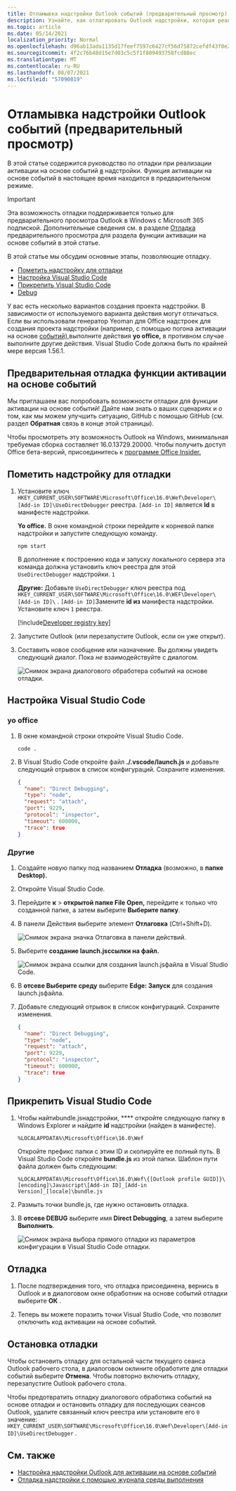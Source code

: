 ```yaml
---
title: Отламывка надстройки Outlook событий (предварительный просмотр)
description: Узнайте, как отлагировать Outlook надстройки, которая реализует активацию на основе событий.
ms.topic: article
ms.date: 05/14/2021
localization_priority: Normal
ms.openlocfilehash: d96ab13ada1135d17feef7597c6427cf56d75872cefdf43f0e24fb8da2274ce1
ms.sourcegitcommit: 4f2c76b48d15e7d03c5c5f1f809493758fcd88ec
ms.translationtype: MT
ms.contentlocale: ru-RU
ms.lasthandoff: 08/07/2021
ms.locfileid: "57090819"
---
```

# <a name="debug-your-event-based-outlook-add-in-preview"></a>Отламывка надстройки Outlook событий (предварительный просмотр)

В этой статье содержится руководство по отладки при реализации активации на основе событий [в](autolaunch.md) надстройки. Функция активации на основе событий в настоящее время находится в предварительном режиме.

> [!IMPORTANT]
> Эта возможность отладки поддерживается только для предварительного просмотра Outlook в Windows с Microsoft 365 подпиской. Дополнительные сведения см. в разделе [Отладка](#preview-debugging-for-the-event-based-activation-feature) предварительного просмотра для раздела функции активации на основе событий в этой статье.

В этой статье мы обсудим основные этапы, позволяющие отладку.

- [Пометить надстройку для отладки](#mark-your-add-in-for-debugging)
- [Настройка Visual Studio Code](#configure-visual-studio-code)
- [Прикрепить Visual Studio Code](#attach-visual-studio-code)
- [Debug](#debug)

У вас есть несколько вариантов создания проекта надстройки. В зависимости от используемого варианта действия могут отличаться. Если вы использовали генератор Yeoman для Office надстроек для создания проекта надстройки (например, с помощью погона активации на основе [событий),](autolaunch.md)выполните  действия **yo office,** в противном случае выполните другие действия. Visual Studio Code должна быть по крайней мере версия 1.56.1.

## <a name="preview-debugging-for-the-event-based-activation-feature"></a>Предварительная отладка функции активации на основе событий

Мы приглашаем вас попробовать возможности отладки для функции активации на основе событий! Дайте нам знать о ваших сценариях и о том, как мы можем улучшить ситуацию, GitHub с помощью GitHub (см. раздел **Обратная** связь в конце этой страницы).

Чтобы просмотреть эту возможность Outlook на Windows, минимальная требуемая сборка составляет 16.0.13729.20000. Чтобы получить доступ Office бета-версий, присоединитесь к [программе Office Insider.](https://insider.office.com)

## <a name="mark-your-add-in-for-debugging"></a>Пометить надстройку для отладки

1. Установите ключ `HKEY_CURRENT_USER\SOFTWARE\Microsoft\Office\16.0\Wef\Developer\[Add-in ID]\UseDirectDebugger` реестра. `[Add-in ID]` является **Id** в манифесте надстройки.

    **Yo office.** В окне командной строки перейдите к корневой папке надстройки и запустите следующую команду.

    ```command&nbsp;line
    npm start
    ```

    В дополнение к построению кода и запуску локального сервера эта команда должна установить ключ реестра для этой `UseDirectDebugger` надстройки. `1`

    **Другие:** Добавьте `UseDirectDebugger` ключ реестра под `HKEY_CURRENT_USER\SOFTWARE\Microsoft\Office\16.0\WEF\Developer\[Add-in ID]\` . `[Add-in ID]`Замените **id из** манифеста надстройки. Установите ключ `1` реестра.

    [!include[Developer registry key](../includes/developer-registry-key.md)]

1. Запустите Outlook (или перезапустите Outlook, если он уже открыт).
1. Составить новое сообщение или назначение. Вы должны увидеть следующий диалог. Пока *не* взаимодействуйте с диалогом.

    ![Снимок экрана диалогового обработера событий на основе отладки.](../images/outlook-win-autolaunch-debug-dialog.png)

## <a name="configure-visual-studio-code"></a>Настройка Visual Studio Code

### <a name="yo-office"></a>yo office

1. В окне командной строки откройте Visual Studio Code.

    ```command&nbsp;line
    code .
    ```

1. В Visual Studio Code откройте файл **./.vscode/launch.js** и добавьте следующий отрывок в список конфигураций. Сохраните изменения.

    ```json
    {
      "name": "Direct Debugging",
      "type": "node",
      "request": "attach",
      "port": 9229,
      "protocol": "inspector",
      "timeout": 600000,
      "trace": true
    }
    ```

### <a name="other"></a>Другие

1. Создайте новую папку под названием **Отладка** (возможно, в **папке Desktop).**
1. Откройте Visual Studio Code.
1. Перейдите **к**  >  **открытой папке File Open,** перейдите к только что созданной папке, а затем выберите **Выберите папку**.
1. В панели Действия выберите элемент **Отлаговка** (Ctrl+Shift+D).

    ![Снимок экрана значка Отлаговка в панели действий.](../images/vs-code-debug.png)

1. Выберите **создание launch.jsссылки на файл.**

    ![Снимок экрана ссылки для создания launch.jsфайла в Visual Studio Code.](../images/vs-code-create-launch.json.png)

1. В **отсеве Выберите среду** выберите **Edge: Запуск** для создания launch.jsфайла.
1. Добавьте следующий отрывок в список конфигураций. Сохраните изменения.

    ```json
    {
      "name": "Direct Debugging",
      "type": "node",
      "request": "attach",
      "port": 9229,
      "protocol": "inspector",
      "timeout": 600000,
      "trace": true
    }
    ```

## <a name="attach-visual-studio-code"></a>Прикрепить Visual Studio Code

1. Чтобы найтиbundle.jsнадстройки, **** откройте следующую папку в Windows Explorer и найдите **id** надстройки (найден в манифесте).

    ```text
    %LOCALAPPDATA%\Microsoft\Office\16.0\Wef
    ```

    Откройте префикс папки с этим ID и скопируйте ее полный путь. В Visual Studio Code откройте **bundle.js** из этой папки. Шаблон пути файла должен быть следующим:

    `%LOCALAPPDATA%\Microsoft\Office\16.0\Wef\{[Outlook profile GUID]}\[encoding]\Javascript\[Add-in ID]_[Add-in Version]_[locale]\bundle.js`

1. Размыть точки bundle.js, где нужно остановить отладка.
1. В **отсеве DEBUG** выберите имя **Direct Debugging**, а затем выберите **Выполнить**.

    ![Снимок экрана выбора прямого отладки из параметров конфигурации в Visual Studio Code отладки.](../images/outlook-win-autolaunch-debug-vsc.png)

## <a name="debug"></a>Отладка

1. После подтверждения того, что отладка присоединена, вернись в  Outlook и в диалоговом окне обработник на основе событий отладки выберите **ОК** .

1. Теперь вы можете поразить точки Visual Studio Code, что позволит отключить код активации на основе событий.

## <a name="stop-debugging"></a>Остановка отладки

Чтобы остановить отладку для остальной части текущего сеанса  Outlook рабочего стола, в диалоговом оклините обработите для отладки событий выберите **Отмена**. Чтобы повторно включить отладку, перезапустите Outlook рабочего стола.

Чтобы предотвратить  отладку диалогового обработика событий на основе отладки и остановить отладку для последующих сеансов Outlook, удалите связанный ключ реестра или установите его `0` значение: `HKEY_CURRENT_USER\SOFTWARE\Microsoft\Office\16.0\Wef\Developer\[Add-in ID]\UseDirectDebugger` .

## <a name="see-also"></a>См. также

- [Настройка надстройки Outlook для активации на основе событий](autolaunch.md)
- [Отладка надстройки с помощью журнала среды выполнения](../testing/runtime-logging.md#runtime-logging-on-windows)
